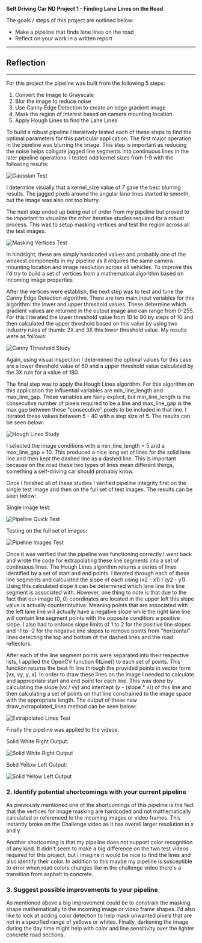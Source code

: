 **Self Driving Car ND Project 1 - Finding Lane Lines on the Road**

The goals / steps of this project are outlined below:

* Make a pipeline that finds lane lines on the road
* Reflect on your work in a written report


[//]: # (Image References)

[image1]: ./examples/grayscale.jpg "Grayscale"
[gaussian_test]: ./writeup_images/gaussian_blur_study.png "Gaussian Blur Study"
[masking_vertices]: ./writeup_images/masking_vertices_check.png "Masking"
[canny_threshold_study]: ./writeup_images/canny_threshold_study.png "Canny"
[hough_lines_study]: ./writeup_images/hough_lines_study.png "Hough Lines"
[pipeline_quick_test]: ./writeup_images/pipeline_test_hough.png "Pipeline Quick Test"
[pipeline_images_test]: ./writeup_images/finding_lines_test.png "Pipeline Images Test"
[extrapolated_lines_test]: ./writeup_images/pipeline_test_extrapolate.png "Extrapolated Lines Test"

[solid_white_output]: ./writeup_images/solid_white_output.gif "Solid White Output"
[solid_yellow_output]: ./writeup_images/solid_yellow_output.gif "Solid Yellow Output"

---

## Reflection
---

For this project the pipeline was built from the following 5 steps:

1. Convert the Image to Grayscale
2. Blur the image to reduce noise
3. Use Canny Edge Detection to create an edge gradient image
4. Mask the region of interest based on camera mounting location
5. Apply Hough Lines to find the Lane Lines

To build a robust pipeline I iteratively tested each of these steps to find the optimal parameters for this particular application.  The first major operation in the pipeline was blurring the image.  This step is important as reducing the noise helps colligate jagged line segments into continuous lines in the later pipeline operations.  I tested odd kernel sizes from 1-9 with the following results:

![Gaussian Test][gaussian_test]

I determine visually that a kernel_size value of 7 gave the best blurring results.  The jagged pixels around the angular lane lines started to smooth, but the image was also not too blurry.  

The next step ended up being out of order from my pipeline but proved to be important to visualize the other iterative studies required for a robust process.  This was to setup masking vertices and test the region across all the test images.   

![Masking Vertices Test][masking_vertices]

In hindsight, these are simply hardcoded values and probably one of the weakest components in my pipeline as it requires the same camera mounting location and image resolution across all vehicles.  To improve this I'd try to build a set of vertices from a mathematical algorithm based on incoming image properties.

After the vertices were establish, the next step was to test and tune the Canny Edge Detection algorithm.  There are two main input variables for this algorithm: the lower and upper threshold values.  These determine which gradient values are returned in the output image and can range from 0-255.  For this I iterated the lower threshold value from 10 to 80 by steps of 10 and then calculated the upper threshold based on this value by using two industry rules of thumb: 2X and 3X this lower threshold value.  My results were as follows:

![Canny Threshold Study][canny_threshold_study]

Again, using visual inspection I determined the optimal values for this case are a lower threshold value of 60 and a upper threshold value calculated by the 3X rule for a value of 180.  

The final step was to apply the Hough Lines algorithm.  For this algorithm on this application the influential variables are min_line_length and max_line_gap.  These variables are fairly explicit, but min_line_length is the consecutive number of pixels required to be a line and max_line_gap is the max gap between these "consecutive" pixels to be included in that line.  I iterated these values between 5 - 40 with a step size of 5.  The results can be seen below:

![Hough Lines Study][hough_lines_study]

I selected the image conditions with a min_line_length = 5 and a max_line_gap = 10.  This produced a nice long set of lines for the solid lane line and then kept the dashed line as a dashed line.  This is important because on the road these two types of lines mean different things, something a self-driving car should probably know.

Once I finished all of these studies I verified pipeline integrity first on the single test image and then on the full set of test images.  The results can be seen below:

Single image test:

![Pipeline Quick Test][pipeline_quick_test]

Testing on the full set of images:

![Pipeline Images Test][pipeline_images_test]

Once it was verified that the pipeline was functioning correctly I went back and wrote the code for extrapolating these line segments into a set of continuous lines.  The Hough Lines algorithm returns a series of lines identified by a set of start and end points.  I iterated through each of these line segments and calculated the slope of each using (x2 - x1) / (y2 - y1).  Using this calculated slope it can be determined which lane line this line segment is associated with.  However, one thing to note is that due to the fact that our image (0, 0) coordinates are located in the upper left this slope value is actually counterintuitive.  Meaning points that are associated with the left lane line will actually have a negative slope while the right lane line will contain line segment points with the opposite condition: a positive slope.  I also had to enforce slope limits of 1 to 2 for the positive line slopes and -1 to -2 for the negative line slopes to remove points from "horizontal" lines detecting the top and bottom of the dashed lines and the road reflectors.

After each of the line segment points were separated into their respective lists, I applied the OpenCV function fitLine() to each set of points.  This function returns the best fit line through the provided points in vector form [vx, vy, y, x].  In order to draw these lines on the image I needed to calculate and appropriate start and end point for each line.  This was done by calculating the slope (vx / vy) and intercept (y - (slope * x)) of this line and then calculating a set of points on that line constrained to the image space with the appropriate length.  The output of these new draw_extrapolated_lines method can be seen below:

![Extrapolated Lines Test][extrapolated_lines_test]

Finally the pipeline was applied to the videos.

Solid White Right Output:

![Solid White Right Output][solid_white_output]

Solid Yellow Left Output:

![Solid Yellow Left Output][solid_yellow_output]

### 2. Identify potential shortcomings with your current pipeline

As previously mentioned one of the shortcomings of this pipeline is the fact that the vertices for image masking are hardcoded and not mathematically calculated or referenced to the incoming images or video frames.  This instantly broke on the Challenge video as it has overall larger resolution in x and y.

Another shortcoming is that my pipeline does not support color recognition of any kind.  It didn't seem to make a big difference on the two test videos required for this project, but I imagine it would be nice to find the lines and also identify their color.  In addition to this maybe my pipeline is susceptible to error when road colors changes like in the challenge video there's a transition from asphalt to concrete.

### 3. Suggest possible improvements to your pipeline

As mentioned above a big improvement could be to constrain the masking shape mathematically to the incoming image or video frame shapes.  I'd also like to look at adding color detection to help mask unwanted pixels that are not in a specified range of yellows or whites. Finally, darkening the image during the day time might help with color and line sensitivity over the lighter concrete road sections.
